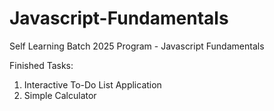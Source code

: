 # Javascript-Fundamentals
Self Learning Batch 2025 Program - Javascript Fundamentals

Finished Tasks: 
1) Interactive To-Do List Application
2) Simple Calculator